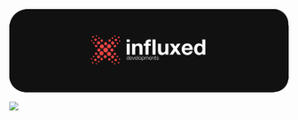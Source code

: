 <img src="/assets/github-2.png" alt="Influxed Developments Logo - Banner" />

<a href="http://www.github.com/influxion"><img src="https://github-readme-streak-stats.herokuapp.com/?user=influxion&stroke=ffffff&background=111111a&ring=EF4444&fire=EF4444&currStreakNum=ffffff&currStreakLabel=6366f1&sideNums=ffffff&sideLabels=ffffff&dates=ffffff&hide_border=true" /></a>
